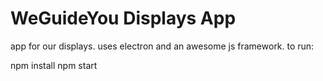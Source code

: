 # WeGuideYou Displays App

app for our displays. uses electron and an awesome js framework.
to run:

npm install
npm start 
